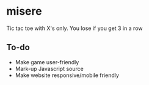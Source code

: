 # misere
Tic tac toe with X's only. You lose if you get 3 in a row

## To-do
* Make game user-friendly
* Mark-up Javascript source
* Make website responsive/mobile friendly
